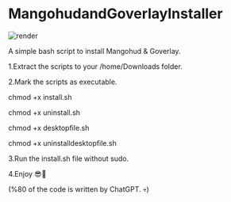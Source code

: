 # MangohudandGoverlayInstaller

![render](https://github.com/Twig6943/MangoHudandGoverlayInstaller/assets/119701717/515b6e70-eb68-4114-ade7-2d6a6a590019)

A simple bash script to install Mangohud &amp; Goverlay.

1.Extract the scripts to your /home/Downloads folder.

2.Mark the scripts as executable.

chmod +x install.sh

chmod +x uninstall.sh

chmod +x desktopfile.sh

chmod +x uninstalldesktopfile.sh

3.Run the install.sh file without sudo.

4.Enjoy 😎👊

(%80 of the code is written by ChatGPT. 💀)
